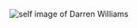 ![self image  of Darren Williams](https://user-images.githubusercontent.com/76521178/118359476-94fac780-b57b-11eb-87ee-c66ea3e82ba7.jpg)
